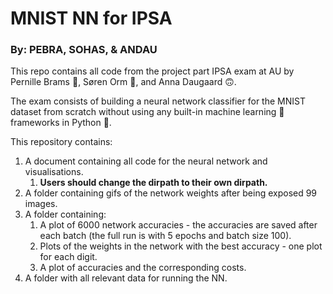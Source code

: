 # MNIST NN for IPSA 
### By: PEBRA, SOHAS, & ANDAU
This repo contains all code from the project part IPSA exam at AU by Pernille Brams &#129312;, Søren Orm &#128591;, and Anna Daugaard &#128579;. 

The exam consists of building a neural network classifier for the MNIST dataset from scratch without using any built-in machine learning &#129302; frameworks in Python &#128013;.

This repository contains:
1. A document containing all code for the neural network and visualisations.
      1. **Users should change the dirpath to their own dirpath.**
2. A folder containing gifs of the network weights after being exposed 99 images.
3. A folder containing:
      1. A plot of 6000 network accuracies - the accuracies are saved after each batch (the full run is with 5 epochs and batch size 100).
      2. Plots of the weights in the network with the best accuracy - one plot for each digit.
      3. A plot of accuracies and the corresponding costs.
3. A folder with all relevant data for running the NN.
